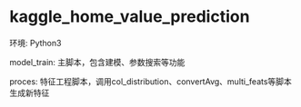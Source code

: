 # kaggle_home_value_prediction

环境: Python3

model_train: 主脚本，包含建模、参数搜索等功能

proces: 特征工程脚本，调用col_distribution、convertAvg、multi_feats等脚本生成新特征
